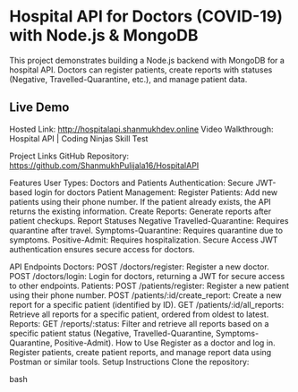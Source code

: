 # Hospital API for Doctors (COVID-19) with Node.js & MongoDB
This project demonstrates building a Node.js backend with MongoDB for a hospital API. Doctors can register patients, create reports with statuses (Negative, Travelled-Quarantine, etc.), and manage patient data.

## Live Demo
Hosted Link: http://hospitalapi.shanmukhdev.online
Video Walkthrough: Hospital API | Coding Ninjas Skill Test

Project Links
GitHub Repository: https://github.com/ShanmukhPulijala16/HospitalAPI

Features
User Types: Doctors and Patients
Authentication: Secure JWT-based login for doctors
Patient Management:
Register Patients: Add new patients using their phone number. If the patient already exists, the API returns the existing information.
Create Reports: Generate reports after patient checkups.
Report Statuses
Negative
Travelled-Quarantine: Requires quarantine after travel.
Symptoms-Quarantine: Requires quarantine due to symptoms.
Positive-Admit: Requires hospitalization.
Secure Access
JWT authentication ensures secure access for doctors.

API Endpoints
Doctors:
POST /doctors/register: Register a new doctor.
POST /doctors/login: Login for doctors, returning a JWT for secure access to other endpoints.
Patients:
POST /patients/register: Register a new patient using their phone number.
POST /patients/:id/create_report: Create a new report for a specific patient (identified by ID).
GET /patients/:id/all_reports: Retrieve all reports for a specific patient, ordered from oldest to latest.
Reports:
GET /reports/:status: Filter and retrieve all reports based on a specific patient status (Negative, Travelled-Quarantine, Symptoms-Quarantine, Positive-Admit).
How to Use
Register as a doctor and log in.
Register patients, create patient reports, and manage report data using Postman or similar tools.
Setup Instructions
Clone the repository:

bash
